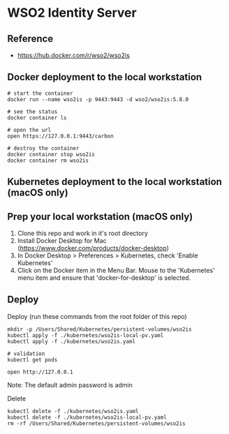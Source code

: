 # WSO2 Identity Server

## Reference
- https://hub.docker.com/r/wso2/wso2is


## Docker deployment to the local workstation

~~~
# start the container
docker run --name wso2is -p 9443:9443 -d wso2/wso2is:5.8.0

# see the status
docker container ls

# open the url
open https://127.0.0.1:9443/carbon

# destroy the container
docker container stop wso2is
docker container rm wso2is
~~~


## Kubernetes deployment to the local workstation (macOS only)

## Prep your local workstation (macOS only)
1. Clone this repo and work in it's root directory
1. Install Docker Desktop for Mac (https://www.docker.com/products/docker-desktop)
1. In Docker Desktop > Preferences > Kubernetes, check 'Enable Kubernetes'
1. Click on the Docker item in the Menu Bar. Mouse to the 'Kubernetes' menu item and ensure that 'docker-for-desktop' is selected.


## Deploy

Deploy (run these commands from the root folder of this repo)
~~~
mkdir -p /Users/Shared/Kubernetes/persistent-volumes/wso2is
kubectl apply -f ./kubernetes/wso2is-local-pv.yaml
kubectl apply -f ./kubernetes/wso2is.yaml

# validation
kubectl get pods

open http://127.0.0.1
~~~

Note: The default admin password is admin

Delete
~~~
kubectl delete -f ./kubernetes/wso2is.yaml
kubectl delete -f ./kubernetes/wso2is-local-pv.yaml
rm -rf /Users/Shared/Kubernetes/persistent-volumes/wso2is
~~~